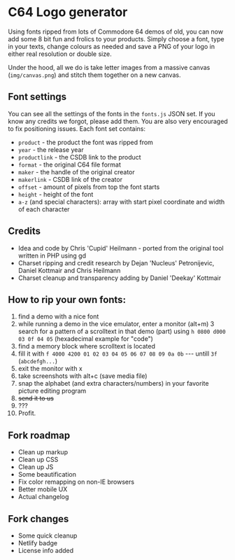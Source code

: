 # C64 Logo generator 

Using fonts ripped from lots of Commodore 64 demos of old, you can now add some 8 bit fun and frolics to your products. Simply choose a font, type in your texts, change colours as needed and save a PNG of your logo in either real resolution or double size. 

Under the hood, all we do is take letter images from a massive canvas (`img/canvas.png`) and stitch them together on a new canvas. 

## Font settings

You can see all the settings of the fonts in the `fonts.js` JSON set. If you know any credits we forgot, please add them. You are also very encouraged to fix positioning issues. Each font set contains:

* `product` - the product the font was ripped from
* `year` - the release year
* `productlink` - the CSDB link to the product 
* `format` - the original C64 file format
* `maker` - the handle of the original creator
* `makerlink` - CSDB link of the creator
* `offset` - amount of pixels from top the font starts
* `height` - height of the font
* `a-z` (and special characters): array with start pixel coordinate and width of each character

## Credits

* Idea and code by Chris 'Cupid' Heilmann - ported from the original tool written in  PHP using gd
* Charset ripping and credit research by Dejan 'Nucleus' Petronijevic, Daniel Kottmair and Chris Heilmann
* Charset cleanup and transparency adding by Daniel 'Deekay' Kottmair

## How to rip your own fonts:

1. find a demo with a nice font
2. while running a demo in the vice emulator, enter a monitor (alt+m)
3  search for  a pattern of a scrolltext in that demo (part) using `h 0800
d000 03 0f 04 05` (hexadecimal example for "code")
4. find a memory block where scrolltext is located
5. fill it with `f 4000 4200 01 02 03 04 05 06 07 08 09 0a 0b` --- untill `3f` (`abcdefgh...`)
6. exit the monitor with x
7. take screenshots with alt+c (save media file)
8. snap the alphabet (and extra characters/numbers) in your favorite picture editing program
9. ~~send it to us~~
10. ???
11. Profit.

## Fork roadmap

* Clean up markup
* Clean up CSS
* Clean up JS
* Some beautification
* Fix color remapping on non-IE browsers
* Better mobile UX
* Actual changelog

## Fork changes

* Some quick cleanup
* Netlify badge
* License info added
